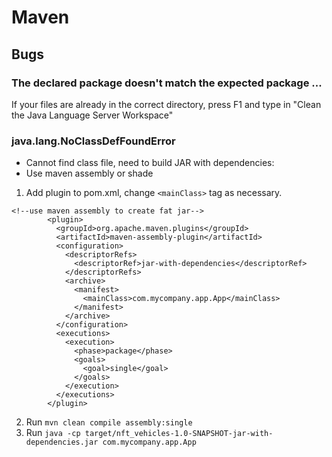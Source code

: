 
# Maven
## Bugs
### The declared package doesn't match the expected package ...
If your files are already in the correct directory, press F1 and type in "Clean the Java Language Server Workspace"
### java.lang.NoClassDefFoundError
- Cannot find class file, need to build JAR with dependencies:
- Use maven assembly or shade
1. Add plugin to pom.xml, change `<mainClass>` tag as necessary.
```
<!--use maven assembly to create fat jar-->
        <plugin>
          <groupId>org.apache.maven.plugins</groupId>
          <artifactId>maven-assembly-plugin</artifactId>
          <configuration>
            <descriptorRefs>
              <descriptorRef>jar-with-dependencies</descriptorRef>
            </descriptorRefs>
            <archive>
              <manifest>
                <mainClass>com.mycompany.app.App</mainClass>
              </manifest>
            </archive>
          </configuration>
          <executions>
            <execution>
              <phase>package</phase>
              <goals>
                <goal>single</goal>
              </goals>
            </execution>
          </executions>
        </plugin>
```
2. Run `mvn clean compile assembly:single`
3. Run `java -cp target/nft_vehicles-1.0-SNAPSHOT-jar-with-dependencies.jar com.mycompany.app.App`